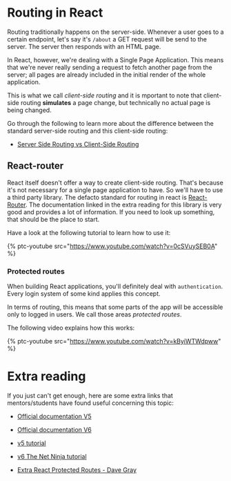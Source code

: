 # Routing in React

Routing traditionally happens on the server-side. Whenever a user goes to a certain endpoint, let's say it's `/about` a GET request will be send to the server. The server then responds with an HTML page.

In React, however, we're dealing with a Single Page Application. This means that we're never really sending a request to fetch another page from the server; all pages are already included in the initial render of the whole application.

This is what we call _client-side routing_ and it is mportant to note that client-side routing **simulates** a page change, but technically no actual page is being changed.

Go through the following to learn more about the difference between the standard server-side routing and this client-side routing:

- [Server Side Routing vs Client-Side Routing](https://www.codementor.io/chinemeremnwoga/server-side-routing-vs-client-side-routing-yne57eq9a)

## React-router

React itself doesn't offer a way to create client-side routing. That's because it's not necessary for a single page application to have. So we'll have to use a third party library. The defacto standard for routing in react is [React-Router](https://github.com/remix-run/react-router). The documentation linked in the extra reading for this library is very good and provides a lot of information. If you need to look up something, that should be the place to start.

Have a look at the following tutorial to learn how to use it:

{% ptc-youtube src="https://www.youtube.com/watch?v=0cSVuySEB0A" %}

### Protected routes

When building React applications, you'll definitely deal with `authentication`. Every login system of some kind applies this concept.

In terms of routing, this means that some parts of the app will be accessible only to logged in users. We call those areas _protected routes_.

The following video explains how this works:

{% ptc-youtube src="https://www.youtube.com/watch?v=kByiWTWdpww" %}

# Extra reading

If you just can't get enough, here are some extra links that mentors/students have found useful concerning this topic:

- [Official documentation V5](https://reactrouter.com/web/guides/quick-start)
- [Official documentation V6](https://reactrouter.com/docs/en/v6/getting-started/tutorial)

- [v5 tutorial](https://www.youtube.com/watch?v=Law7wfdg_ls)
- [v6 The Net Ninja tutorial](https://www.youtube.com/playlist?list=PL4cUxeGkcC9h7F1LWaQ7MAI8ptg5VjvxJ)

- [Extra React Protected Routes - Dave Gray](https://www.youtube.com/watch?v=oUZjO00NkhY)
